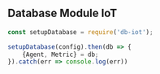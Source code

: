 ## Database Module IoT


```js
const setupDatabase = require('db-iot');

setupDatabase(config).then(db => {
    {Agent, Metric} = db;
}).catch(err => console.log(err)) 

```
